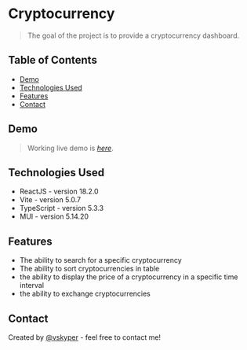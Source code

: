 # Cryptocurrency

> The goal of the project is to provide a cryptocurrency dashboard.

## Table of Contents

- [Demo](#demo)
- [Technologies Used](#technologies-used)
- [Features](#features)
- [Contact](#contact)

## Demo

> Working live demo is [_here_](https://vcryptocurrencyjs.netlify.app/).

## Technologies Used

- ReactJS - version 18.2.0
- Vite - version 5.0.7
- TypeScript - version 5.3.3
- MUI - version 5.14.20

## Features

- The ability to search for a specific cryptocurrency
- The ability to sort cryptocurrencies in table
- the ability to display the price of a cryptocurrency in a specific time interval
- the ability to exchange cryptocurrencies

## Contact

Created by [@vskyper](mailto:mateuszpiwowarski887@gmail.com) - feel free to contact me!
